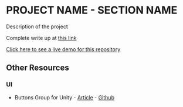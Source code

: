 # PROJECT NAME - SECTION NAME  

Description of the project

Complete write up at [this link](http://www.noveltech.dev)

[Click here to see a live demo for this repository](placeholderlink)


## Other Resources

### UI
- Buttons Group for Unity - 
[Article](placeholder) -
[Github](https://github.com/Wally869/Buttons-Group-Unity)

